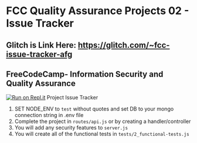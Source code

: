 # FCC Quality Assurance Projects 02 - Issue Tracker

## Glitch is Link Here: https://glitch.com/~fcc-issue-tracker-afg

**FreeCodeCamp**- Information Security and Quality Assurance
------
[![Run on Repl.it](https://repl.it/badge/github/freeCodeCamp/boilerplate-project-issuetracker)](https://repl.it/github/freeCodeCamp/boilerplate-project-issuetracker)
Project Issue Tracker

1) SET NODE_ENV to `test` without quotes and set DB to your mongo connection string in .env file
2) Complete the project in `routes/api.js` or by creating a handler/controller
3) You will add any security features to `server.js`
4) You will create all of the functional tests in `tests/2_functional-tests.js`


